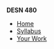 **DESN 480**
* [Home](/)
* [Syllabus](/syllabus/README.md)
* [Your Work](/your-work/creative-brief.md)